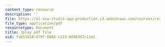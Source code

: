 ```yaml
---
content_type: resource
description: ''
file: https://ol-ocw-studio-app-production.s3.amazonaws.com/courses/res-3-004-visualizing-materials-science-fall-2017/fab51628d79f8b88c1230d46367c11e2_qNzfiYTo50I.pdf
file_type: application/pdf
resourcetype: Document
title: 3play pdf file
uid: fab51628-d79f-8b88-c123-0d46367c11e2
---
```

